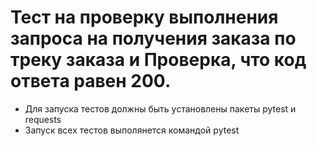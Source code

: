 # Тест на проверку выполнения запроса на получения заказа по треку заказа и Проверка, что код ответа равен 200.
- Для запуска тестов должны быть установлены пакеты pytest и requests
- Запуск всех тестов выполянется командой pytest
